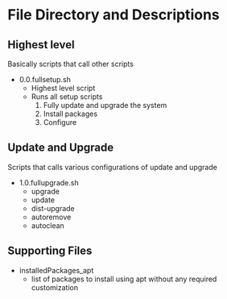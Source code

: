 # File Directory and Descriptions

## Highest level
Basically scripts that call other scripts
- 0.0.fullsetup.sh 
    - Highest level script
    - Runs all setup scripts
        1. Fully update and upgrade the system
        1. Install packages
        1. Configure
## Update and Upgrade
Scripts that calls various configurations of update and upgrade
- 1.0.fullupgrade.sh 
    - upgrade 
    - update 
    - dist-upgrade
    - autoremove
    - autoclean
## Supporting Files
- installedPackages_apt
    - list of packages to install using apt without any required customization
